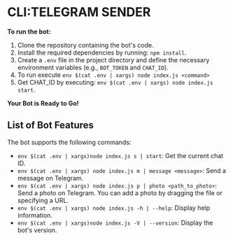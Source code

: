 # CLI:TELEGRAM SENDER

**To run the bot:**

1. Clone the repository containing the bot's code.
2. Install the required dependencies by running: `npm install`.
3. Create a `.env` file in the project directory and define the necessary environment variables (e.g., `BOT_TOKEN` and `CHAT_ID`).
4. To run execute `env $(cat .env | xargs) node index.js <command>`
5. Get CHAT_ID by executing: `env $(cat .env | xargs) node index.js start`.

**Your Bot is Ready to Go!**

## List of Bot Features

The bot supports the following commands:

- `env $(cat .env | xargs)node index.js s | start`: Get the current chat ID.
- `env $(cat .env | xargs) node index.js m | message <message>`: Send a message on Telegram.
- `env $(cat .env | xargs) node index.js p | photo <path_to_photo>`: Send a photo on Telegram. You can add a photo by dragging the file or specifying a URL.
- `env $(cat .env | xargs) node index.js -h | --help`: Display help information.
- `env $(cat .env | xargs)node index.js -V | --version`: Display the bot's version.
